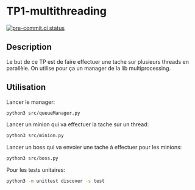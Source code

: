# TP1-multithreading

[![pre-commit.ci status](https://results.pre-commit.ci/badge/github/pre-commit/pre-commit/main.svg)](https://results.pre-commit.ci/latest/github/pre-commit/pre-commit/main)

## Description

Le but de ce TP est de faire effectuer une tache sur plusieurs threads en parallèle.
On utilise pour ça un manager de la lib multiprocessing.

## Utilisation

Lancer le manager:

```bash
python3 src/queueManager.py
```

Lancer un minion qui va effectuer la tache sur un thread:

```bash
python3 src/minion.py
```

Lancer un boss qui va envoier une tache à effectuer pour les minions:

```bash
python3 src/boss.py
```

Pour les tests unitaires:

```bash
python3 -m unittest discover -s test
```
